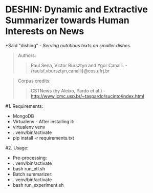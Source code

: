 # DESHIN: Dynamic and Extractive Summarizer towards Human Interests on News #
*Said "dishing" - _Serving nutritious texts on smaller dishes._

> Authors:
>> Raul Sena, Victor Bursztyn and Ygor Canalli. - {raulsf,vbursztyn,canalli}@cos.ufrj.br

> Corpus credits:
>> CSTNews (by Aleixo, Pardo et al.) - http://www.icmc.usp.br/~taspardo/sucinto/index.html

#1. Requirements:
* MongoDB
* Virtualenv - After installing it:
 * virtualenv venv
  * . venv/bin/activate
   * pip install -r requirements.txt

#2. Usage:
* Pre-processing:
 * . venv/bin/activate
  * bash run_etl.sh
* Batch summarizer:
 * . venv/bin/activate
  * bash run_experiment.sh